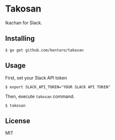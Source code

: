 # Takosan

Ikachan for Slack.

## Installing

```
$ go get github.com/kentaro/takosan
```

## Usage

First, set your Slack API token

```
$ export SLACK_API_TOKEN="YOUR SLACK API TOKEN"
```

Then, execute `takosan` command.

```
$ takosan
```

## License

MIT
